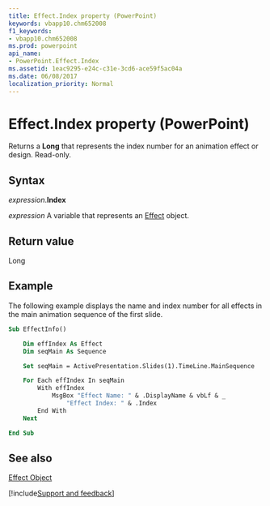 ```yaml
---
title: Effect.Index property (PowerPoint)
keywords: vbapp10.chm652008
f1_keywords:
- vbapp10.chm652008
ms.prod: powerpoint
api_name:
- PowerPoint.Effect.Index
ms.assetid: 1eac9295-e24c-c31e-3cd6-ace59f5ac04a
ms.date: 06/08/2017
localization_priority: Normal
---
```



# Effect.Index property (PowerPoint)

Returns a  **Long** that represents the index number for an animation effect or design. Read-only.


## Syntax

_expression_.**Index**

_expression_ A variable that represents an [Effect](./PowerPoint.Effect.md) object.


## Return value

Long


## Example

The following example displays the name and index number for all effects in the main animation sequence of the first slide.


```vb
Sub EffectInfo()

    Dim effIndex As Effect
    Dim seqMain As Sequence

    Set seqMain = ActivePresentation.Slides(1).TimeLine.MainSequence

    For Each effIndex In seqMain
        With effIndex
            MsgBox "Effect Name: " & .DisplayName & vbLf & _
                "Effect Index: " & .Index
        End With
    Next

End Sub
```


## See also



[Effect Object](PowerPoint.Effect.md)

[!include[Support and feedback](~/includes/feedback-boilerplate.md)]